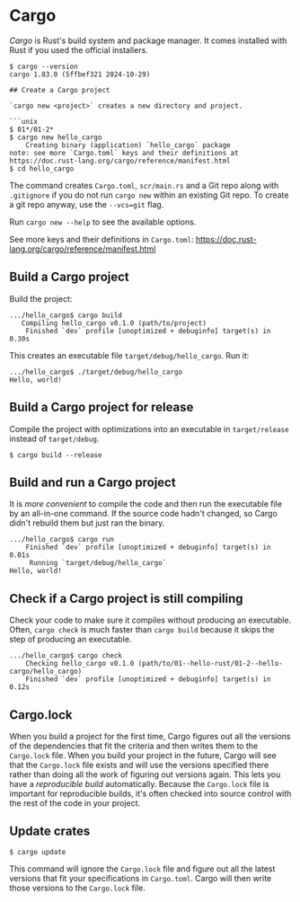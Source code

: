 # Cargo

*Cargo* is Rust's build system and package manager. 
It comes installed with Rust if you used the official installers.

```unix
$ cargo --version
cargo 1.83.0 (5ffbef321 2024-10-29)

## Create a Cargo project

`cargo new <project>` creates a new directory and project.

```unix
$ 01*/01-2*
$ cargo new hello_cargo
    Creating binary (application) `hello_cargo` package
note: see more `Cargo.toml` keys and their definitions at https://doc.rust-lang.org/cargo/reference/manifest.html
$ cd hello_cargo
```
The command creates `Cargo.toml`, `scr/main.rs` and a Git repo along with `.gitignore` 
if you do not run `cargo new` within an existing Git repo. 
To create a git repo anyway, use the `--vcs=git` flag.

Run `cargo new --help` to see the available options.

See more keys and their definitions in `Cargo.toml`:
https://doc.rust-lang.org/cargo/reference/manifest.html

## Build a Cargo project

Build the project:

```unix
.../hello_cargo$ cargo build
   Compiling hello_cargo v0.1.0 (path/to/project)
    Finished `dev` profile [unoptimized + debuginfo] target(s) in 0.30s
```

This creates an executable file `target/debug/hello_cargo`. Run it:
```unix
.../hello_cargo$ ./target/debug/hello_cargo
Hello, world!
```

## Build a Cargo project for release

Compile the project with optimizations into an executable in `target/release` instead of `target/debug`.

```unix
$ cargo build --release
```

## Build and run a Cargo project

It is *more convenient* to compile the code and then run the executable file by an all-in-one command.
If the source code hadn't changed, so Cargo didn't rebuild them but just ran the binary.
```unix
.../hello_cargo$ cargo run
    Finished `dev` profile [unoptimized + debuginfo] target(s) in 0.01s
     Running `target/debug/hello_cargo`
Hello, world!
```

## Check if a Cargo project is still compiling

Check your code to make sure it compiles without producing an executable.
Often, `cargo check` is much faster than `cargo build` because it skips the step of producing an executable.
```unix
.../hello_cargo$ cargo check
    Checking hello_cargo v0.1.0 (path/to/01--hello-rust/01-2--hello-cargo/hello_cargo)
    Finished `dev` profile [unoptimized + debuginfo] target(s) in 0.12s
```

## Cargo.lock

When you build a project for the first time, Cargo figures out all the versions of the dependencies 
that fit the criteria and then writes them to the `Cargo.lock` file. 
When you build your project in the future, Cargo will see that the `Cargo.lock` file exists and 
will use the versions specified there rather than doing all the work of figuring out versions again. 
This lets you have a *reproducible build* automatically.
Because the `Cargo.lock` file is important for reproducible builds, 
it's often checked into source control with the rest of the code in your project.

## Update crates

```unix
$ cargo update
```

This command will ignore the `Cargo.lock` file and figure out all the latest versions 
that fit your specifications in `Cargo.toml`. 
Cargo will then write those versions to the `Cargo.lock` file.